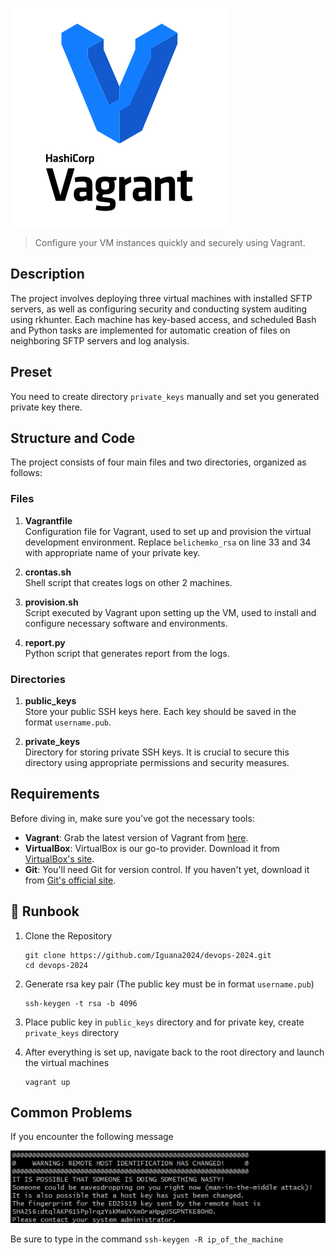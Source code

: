 <p align="left">
  <img src="/images/vagrant-logo.png" alt="Vagrant Logo">
</p>


> Configure your VM instances quickly and securely using Vagrant.

## Description
The project involves deploying three virtual machines with installed SFTP servers, as well as configuring security and conducting system auditing using rkhunter. Each machine has key-based access, and scheduled Bash and Python tasks are implemented for automatic creation of files on neighboring SFTP servers and log analysis.

## Preset
You need to create directory `private_keys` manually and set you generated private key there.

## Structure and Code

The project consists of four main files and two directories, organized as follows:

### Files

1. **Vagrantfile**  
   Configuration file for Vagrant, used to set up and provision the virtual development environment.
   Replace `belichemko_rsa` on line 33 and 34 with appropriate name of your private key.
2. **crontas.sh**  
   Shell script that creates logs on other 2 machines.

3. **provision.sh**  
   Script executed by Vagrant upon setting up the VM, used to install and configure necessary software and environments.

4. **report.py**  
   Python script that generates report from the logs.

### Directories

1. **public_keys**  
   Store your public SSH keys here. Each key should be saved in the format `username.pub`.

2. **private_keys**  
   Directory for storing private SSH keys. It is crucial to secure this directory using appropriate permissions and security measures.




## Requirements

Before diving in, make sure you've got the necessary tools:

- **Vagrant**: Grab the latest version of Vagrant from [here](https://www.vagrantup.com/downloads.html).
- **VirtualBox**: VirtualBox is our go-to provider. Download it from [VirtualBox's site](https://www.virtualbox.org/wiki/Downloads).
- **Git**: You'll need Git for version control. If you haven't yet, download it from [Git's official site](https://git-scm.com/downloads).

## :wrench: Runbook

1. Clone the Repository
    ```
    git clone https://github.com/Iguana2024/devops-2024.git
    cd devops-2024
    ```

2. Generate rsa key pair (The public key must be in format `username.pub`)
    ```
    ssh-keygen -t rsa -b 4096
    ```

3. Place public key in `public_keys` directory and for private key, create `private_keys` directory

4. After everything is set up, navigate back to the root directory and launch the virtual machines
    ```shell
    vagrant up
    ```

## Common Problems

If you encounter the following message

![Problem1](/images/problem1.png)

Be sure to type in the command
    ```
    ssh-keygen -R ip_of_the_machine
    ```

